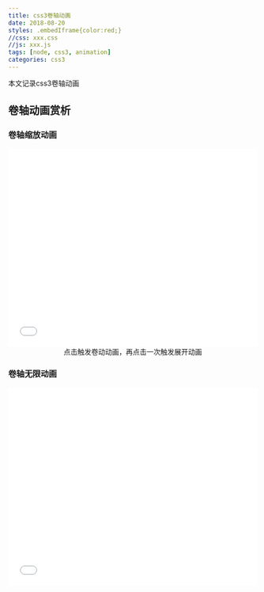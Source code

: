 ```yaml
---
title: css3卷轴动画
date: 2018-08-20
styles: .embedIframe{color:red;}
//css: xxx.css
//js: xxx.js
tags: [node, css3, animation]
categories: css3
---
```

本文记录css3卷轴动画
<!--more-->

## 卷轴动画赏析

### 卷轴缩放动画

<iframe class="embedIframe" src="/presentation/css3Animation/rolling/rolling-axle/index.html" frameborder="0" style="width:100%;height:400px;"></iframe>
<center>点击触发卷动动画，再点击一次触发展开动画</center>

### 卷轴无限动画

<iframe class="embedIframe" src="/presentation/css3Animation/rolling/rolling-axle/index2.html" frameborder="0" style="width:100%;height:400px;"></iframe>

